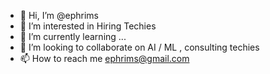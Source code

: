 - 👋 Hi, I’m @ephrims
- 👀 I’m interested in Hiring Techies 
- 🌱 I’m currently learning ...
- 💞️ I’m looking to collaborate on AI / ML , consulting techies
- 📫 How to reach me ephrims@gmail.com

<!---
ephrims/ephrims is a ✨ special ✨ repository because its `README.md` (this file) appears on your GitHub profile.
You can click the Preview link to take a look at your changes.
--->
